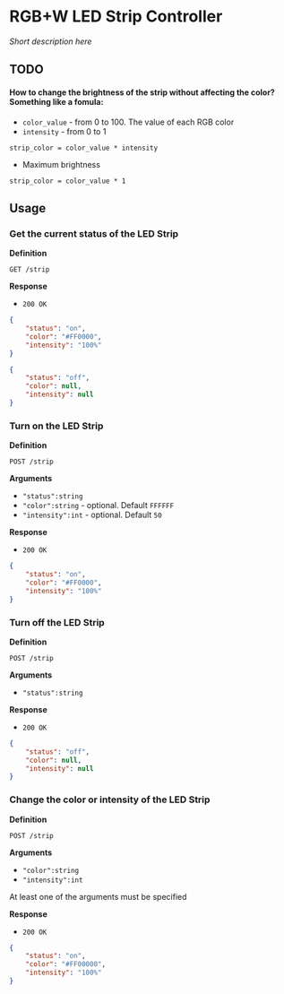 # RGB+W LED Strip Controller

_Short description here_

## TODO

#### How to change the brightness of the strip without affecting the color? Something like a fomula: 

- `color_value` - from 0 to 100. The value of each RGB color
- `intensity` - from 0 to 1 

```
strip_color = color_value * intensity
```

- Maximum brightness 

```
strip_color = color_value * 1
```

## Usage

### Get the current status of the LED Strip

**Definition**

`GET /strip`

**Response**

- `200 OK`

```json
{
	"status": "on", 
	"color": "#FF0000",
	"intensity": "100%"
}
```
```json
{
	"status": "off",
	"color": null,
	"intensity": null
}
```

### Turn on the LED Strip

**Definition**

`POST /strip`

**Arguments**

- `"status":string`
- `"color":string` - optional. Default `FFFFFF`
- `"intensity":int` - optional. Default `50`

**Response**

- `200 OK`

```json
{
	"status": "on",
	"color": "#FF0000",
	"intensity": "100%"
}
```

### Turn off the LED Strip

**Definition**

`POST /strip`

**Arguments**

- `"status":string`

**Response**

- `200 OK`

```json
{
	"status": "off",
	"color": null,
	"intensity": null
}
```

### Change the color or intensity of the LED Strip

**Definition**

`POST /strip`

**Arguments**

- `"color":string`
- `"intensity":int`

At least one of the arguments must be specified

**Response**

- `200 OK`

```json
{
	"status": "on",
	"color": "#FF00000",
	"intensity": "100%"
}
```
